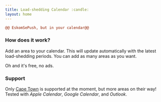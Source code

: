 ```yaml
---
title: Load-shedding Calendar :candle:
layout: home
---
```


```diff
@@ EskomSePush, but in your calendar@@
```

### How does it work?
Add an area to your calendar. This will update automatically with the latest load-shedding periods. You can add as many areas as you want.

Oh and it's free, no ads.


### Support
Only [Cape Town](https://www.capetown.gov.za/Family%20and%20home/Residential-utility-services/Residential-electricity-services/Load-shedding-and-outages) is supported at the moment, but more areas on their way!
Tested with _Apple Calendar_, _Google Calendar_, and _Outlook_.
